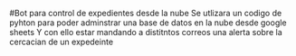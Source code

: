 #Bot para control de expedientes desde la nube
Se utlizara un codigo de pyhton para poder adminstrar una base de datos en la nube desde google sheets 
Y con ello estar mandando a distitntos correos una alerta sobre la cercacian de un expedeinte 

